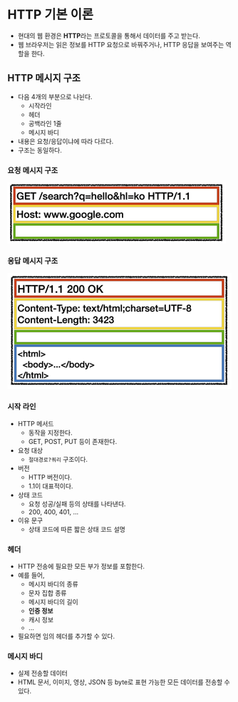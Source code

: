 # HTTP 기본 이론

- 현대의 웹 환경은 **HTTP**라는 프로토콜을 통해서 데이터를 주고 받는다.
- 웹 브라우저는 읽은 정보를 HTTP 요청으로 바꿔주거나, HTTP 응답을 보여주는 역할을 한다.

## HTTP 메시지 구조

- 다음 4개의 부분으로 나뉜다.
  - 시작라인
  - 헤더
  - 공백라인 1줄
  - 메시지 바디
- 내용은 요청/응답이냐에 따라 다르다.
- 구조는 동일하다.

### 요청 메시지 구조

![HTTP 요청 메시지 구조](HTTP_요청메시지_구조.png)

### 응답 메시지 구조

![HTTP 응답 메시지 구조](HTTP_응답메시지_구조.png)

### 시작 라인

- HTTP 메서드
  - 동작을 지정한다.
  - GET, POST, PUT 등이 존재한다.
- 요청 대상
  - `절대경로?쿼리` 구조이다.
- 버전
  - HTTP 버전이다.
  - 1.1이 대표적이다.
- 상태 코드
  - 요청 성공/실패 등의 상태를 나타낸다.
  - 200, 400, 401, ...
- 이유 문구
  - 상태 코드에 따른 짧은 상태 코드 설명

### 헤더

- HTTP 전송에 필요한 모든 부가 정보를 포함한다.
- 예를 들어,
  - 메시지 바디의 종류
  - 문자 집합 종류
  - 메시지 바디의 길이
  - **인증 정보**
  - 캐시 정보
  - ...
- 필요하면 임의 헤더를 추가할 수 있다.

### 메시지 바디

- 실제 전송할 데이터
- HTML 문서, 이미지, 영상, JSON 등 byte로 표현 가능한 모든 데이터를 전송할 수 있다.

